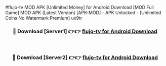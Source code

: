 #flujo-tv MOD APK [Unlimited Money] for Android Download [MOD Full Game] MOD APK (Latest Version) [APK-MOD] - APK Unlocked - [Unlimited Coins No Watermark Premium] ux9tr



<div align="center">

<h3>🔴 Download [Server1] 👉👉 <a href="https://andorid.site?title=flujo-tv&ref=13M1">flujo-tv for Android Download</a></h3><br>

<h3>🔴 Download [Server2] 👉👉 <a href="https://andorid.site?title=flujo-tv&ref=13M1">flujo-tv for Android Download</a></h3>
</div>